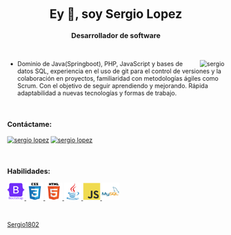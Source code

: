 <h1 align="center">Ey 👋, soy Sergio Lopez</h1>
<h3 align="center">Desarrollador de software</h3>

<br>

<p><img align="right" src="https://github.com/Adam-pw/Adam-pw/blob/main/animation_500_kxa883sd.gif" alt="sergio" /></p>


- Dominio de Java(Springboot), PHP, JavaScript y bases de datos SQL, experiencia en el uso de git para el control de versiones y la colaboración en proyectos, familiaridad con metodologías ágiles como Scrum.
  Con el objetivo de seguir aprendiendo y mejorando. Rápida adaptabilidad a nuevas tecnologías y formas de trabajo.

<br>

<h3 align="left">Contáctame:</h3>
<p align="left">
  <a href="https://www.linkedin.com/in/sergiolopez18/" target="blank"><img align="center"
      src="https://raw.githubusercontent.com/rahuldkjain/github-profile-readme-generator/master/src/images/icons/Social/linked-in-alt.svg"
      alt="sergio lopez" height="30" width="40" /></a>
    <a href="mailto:Sergiolopez1802@gmail.com" target="blank"><img align="center"
      src="https://img.shields.io/badge/gmail"
      alt="sergio lopez" height="30" width="40" /></a>
</p>

<br>

<h3 align="left">Habilidades:</h3>
<p align="left"> <a href="https://getbootstrap.com" target="_blank" rel="noreferrer">
    <img src="https://raw.githubusercontent.com/devicons/devicon/master/icons/bootstrap/bootstrap-plain-wordmark.svg"
      alt="bootstrap" width="40" height="40" /> </a> 
    <a href="https://www.w3schools.com/css/" target="_blank"
    rel="noreferrer"> <img
      src="https://raw.githubusercontent.com/devicons/devicon/master/icons/css3/css3-original-wordmark.svg" alt="css3"
      width="40" height="40" /> </a>
    <a href="https://www.w3.org/html/" target="_blank" rel="noreferrer"> <img
      src="https://raw.githubusercontent.com/devicons/devicon/master/icons/html5/html5-original-wordmark.svg"
      alt="html5" width="40" height="40" /> </a>
    <a href="https://www.java.com" target="_blank" rel="noreferrer"> <img
      src="https://raw.githubusercontent.com/devicons/devicon/master/icons/java/java-original.svg" alt="java" width="40"
      height="40" /> </a>
    <a href="https://developer.mozilla.org/en-US/docs/Web/JavaScript" target="_blank"
    rel="noreferrer"> <img
      src="https://raw.githubusercontent.com/devicons/devicon/master/icons/javascript/javascript-original.svg"
      alt="javascript" width="40" height="40" /> </a>
    <a href="https://www.mysql.com/" target="_blank" rel="noreferrer"> <img
      src="https://raw.githubusercontent.com/devicons/devicon/master/icons/mysql/mysql-original-wordmark.svg"
      alt="mysql" width="40" height="40" /> </a>
      </p>

<br>

[Sergio1802](https://github.com/Sergio1802)
